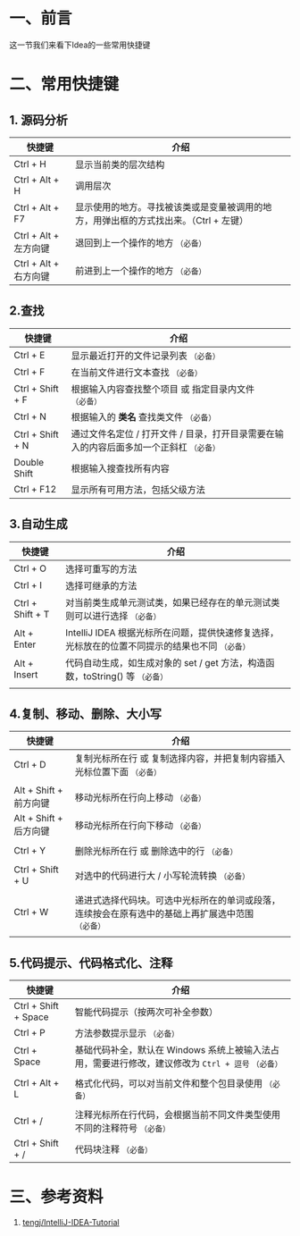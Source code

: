 # 一、前言
这一节我们来看下Idea的一些常用快捷键



# 二、常用快捷键

## 1. 源码分析



| 快捷键                | 介绍                                                         |
| --------------------- | ------------------------------------------------------------ |
| Ctrl + H              | 显示当前类的层次结构                                         |
| Ctrl + Alt + H        | 调用层次                                                     |
| Ctrl + Alt + F7       | 显示使用的地方。寻找被该类或是变量被调用的地方，用弹出框的方式找出来。（Ctrl + 左键） |
| Ctrl + Alt + 左方向键 | 退回到上一个操作的地方 `（必备）`                            |
| Ctrl + Alt + 右方向键 | 前进到上一个操作的地方 `（必备）`                            |







## 2.查找



| 快捷键           | 介绍                                                         |
| ---------------- | ------------------------------------------------------------ |
| Ctrl + E         | 显示最近打开的文件记录列表 `（必备）`                        |
| Ctrl + F         | 在当前文件进行文本查找 `（必备）`                            |
| Ctrl + Shift + F | 根据输入内容查找整个项目 或 指定目录内文件 `（必备）`        |
| Ctrl + N         | 根据输入的 **类名** 查找类文件 `（必备）`                    |
| Ctrl + Shift + N | 通过文件名定位 / 打开文件 / 目录，打开目录需要在输入的内容后面多加一个正斜杠 `（必备）` |
| Double Shift     | 根据输入搜查找所有内容                                       |
| Ctrl + F12       | 显示所有可用方法，包括父级方法                               |





## 3.自动生成



| 快捷键           | 介绍                                                         |
| ---------------- | ------------------------------------------------------------ |
| Ctrl + O         | 选择可重写的方法                                             |
| Ctrl + I         | 选择可继承的方法                                             |
| Ctrl + Shift + T | 对当前类生成单元测试类，如果已经存在的单元测试类则可以进行选择 `（必备）` |
| Alt + Enter      | IntelliJ IDEA 根据光标所在问题，提供快速修复选择，光标放在的位置不同提示的结果也不同 `（必备）` |
| Alt + Insert     | 代码自动生成，如生成对象的 set / get 方法，构造函数，toString() 等 `（必备）` |
|                  |                                                              |







## 4.复制、移动、删除、大小写



| 快捷键                 | 介绍                                                         |
| ---------------------- | ------------------------------------------------------------ |
| Ctrl + D               | 复制光标所在行 或 复制选择内容，并把复制内容插入光标位置下面 `（必备）` |
|                        |                                                              |
| Alt + Shift + 前方向键 | 移动光标所在行向上移动 `（必备）`                            |
| Alt + Shift + 后方向键 | 移动光标所在行向下移动 `（必备）`                            |
|                        |                                                              |
| Ctrl + Y               | 删除光标所在行 或 删除选中的行 `（必备）`                    |
|                        |                                                              |
| Ctrl + Shift + U       | 对选中的代码进行大 / 小写轮流转换 `（必备）`                 |
|                        |                                                              |
| Ctrl + W               | 递进式选择代码块。可选中光标所在的单词或段落，连续按会在原有选中的基础上再扩展选中范围 `（必备）` |
|                        |                                                              |





## 5.代码提示、代码格式化、注释



| 快捷键               | 介绍                                                         |
| -------------------- | ------------------------------------------------------------ |
| Ctrl + Shift + Space | 智能代码提示（按两次可补全参数）                             |
| Ctrl + P             | 方法参数提示显示 `（必备）`                                  |
| Ctrl + Space         | 基础代码补全，默认在 Windows 系统上被输入法占用，需要进行修改，建议修改为 `Ctrl + 逗号` `（必备）` |
|                      |                                                              |
| Ctrl + Alt + L       | 格式化代码，可以对当前文件和整个包目录使用 `（必备）`        |
|                      |                                                              |
| Ctrl + /             | 注释光标所在行代码，会根据当前不同文件类型使用不同的注释符号 `（必备）` |
| Ctrl + Shift + /     | 代码块注释 `（必备）`                                        |









# 三、参考资料

1. [tengj/IntelliJ-IDEA-Tutorial](https://github.com/tengj/IntelliJ-IDEA-Tutorial)























